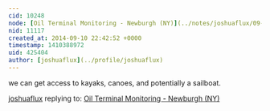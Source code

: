 ```yaml
---
cid: 10248
node: [Oil Terminal Monitoring - Newburgh (NY)](../notes/joshuaflux/09-08-2014/oil-terminal-monitoring-newburgh-ny)
nid: 11117
created_at: 2014-09-10 22:42:52 +0000
timestamp: 1410388972
uid: 425404
author: [joshuaflux](../profile/joshuaflux)
---
```


we can get access to kayaks, canoes, and potentially a sailboat.

[joshuaflux](../profile/joshuaflux) replying to: [Oil Terminal Monitoring - Newburgh (NY)](../notes/joshuaflux/09-08-2014/oil-terminal-monitoring-newburgh-ny)

